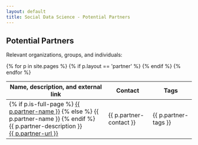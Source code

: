 ```yaml
---
layout: default
title: Social Data Science - Potential Partners
---
```

Potential Partners
------------------

Relevant organizations, groups, and individuals:

<table id="partner-table" class="table table-bordered">
  <thead>
    <th>Name, description, and external link</th>
    <th>Contact</th>
    <th>Tags</th>
  </thead>
  <!-- Note that classes below are not currently active -->
  {% for p in site.pages %}
    {% if p.layout == 'partner' %}
      <tr>
        <td class="partner-name">
          {% if p.is-full-page %}
            <a class="partner-name" href="{{ p.url }}">{{ p.partner-name }}</a>
          {% else %}
            <span class="partner-name">{{ p.partner-name }}</span>
          {% endif %}
          <br />
          {{ p.partner-description }}<br />
          <a href="{{ p.partner-url }}">{{ p.partner-url }}</a>
        </td>
        <td class="partner-contact">{{ p.partner-contact }}</td>
        <td class="partner-tags">{{ p.partner-tags }}</td>
      </tr>
    {% endif %}
  {% endfor %}
</table>


<script src="/assets/dynatable/jquery.dynatable.js"></script>
<script>
$('#partner-table').dynatable({
    inputs: {
      paginationClass: 'pagination',
      paginationActiveClass: 'active',
      paginationDisabledClass: 'disabled'
    }
});
</script>
